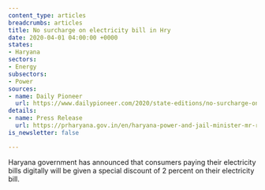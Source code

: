 ```yaml
---
content_type: articles
breadcrumbs: articles
title: No surcharge on electricity bill in Hry
date: 2020-04-01 04:00:00 +0000
states:
- Haryana
sectors:
- Energy
subsectors:
- Power
sources:
- name: Daily Pioneer
  url: https://www.dailypioneer.com/2020/state-editions/no-surcharge-on-electricity-bill-in-hry.html
details:
- name: Press Release
  url: https://prharyana.gov.in/en/haryana-power-and-jail-minister-mr-ranjit-singh-said-that-due-to-the-corona-virus-epidemic-allcash
is_newsletter: false

---
```

Haryana government has announced that consumers paying their electricity bills digitally will be given a special discount of 2 percent on their electricity bill.
